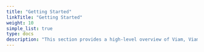 ```yaml
---
title: "Getting Started"
linkTitle: "Getting Started"
weight: 10
simple_list: true
type: docs
description: "This section provides a high-level overview of Viam, Viam installation instructions, and the robot configuration file."
---
```

